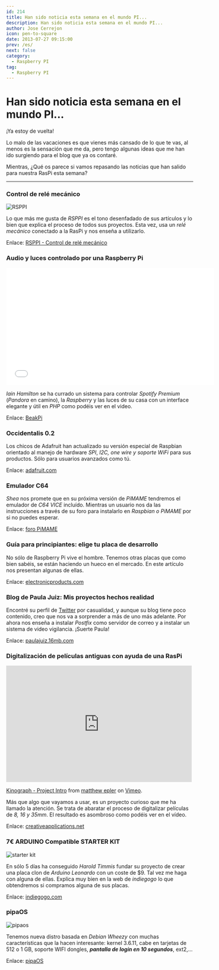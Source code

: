 ```yaml
---
id: 214
title: Han sido noticia esta semana en el mundo PI...
description: Han sido noticia esta semana en el mundo PI...
author: Jose Cerrejon
icon: pen-to-square
date: 2013-07-27 09:15:00
prev: /es/
next: false
category:
  - Raspberry PI
tag:
  - Raspberry PI
---
```


# Han sido noticia esta semana en el mundo PI...

¡Ya estoy de vuelta!

Lo malo de las vacaciones es que vienes más cansado de lo que te vas, al menos es la sensación que me da, pero tengo algunas ideas que me han ido surgiendo para el blog que ya os contaré. 

Mientras, ¿Qué os parece si vamos repasando las noticias que han salido para nuestra RasPi esta semana?

- - -

###  Control de relé mecánico

![RSPPI](/images/rsppi.jpg)

Lo que más me gusta de *RSPPI* es el tono desenfadado de sus artículos y lo bien que explica el proceso de todos sus proyectos. Esta vez, usa un *relé mecánico* conectado a la RasPi y nos enseña a utilizarlo.

Enlace: [RSPPI - Control de relé mecánico](http://rsppi.blogspot.com.es/2013/07/control-de-rele-mecanico.html)

###  Audio y luces controlado por una Raspberry Pi

<iframe width="560" height="315" src="//www.youtube.com/embed/8AcSKF8fZjw" frameborder="0" allowfullscreen></iframe>

*Iain Hamilton* se ha currado un sistema para controlar *Spotify Premium* (*Pandora* en camino), la *Raspberry* y las luces de su casa con un interface elegante y útil en *PHP* como podéis ver en el video.

Enlace: [BeakPi](https://github.com/beakable/BeakPi)

###  Occidentalis 0.2

Los chicos de Adafruit han actualizado su versión especial de Raspbian orientado al manejo de hardware *SPI*, *I2C, one wire y soporte WiFi* para sus productos. Sólo para usuarios avanzados como tú.

Enlace: [adafruit.com](http://learn.adafruit.com/adafruit-raspberry-pi-educational-linux-distro)

###  Emulador C64

*Shea* nos promete que en su próxima versión de *PiMAME* tendremos el emulador de *C64 VICE* incluído. Mientras un usuario nos da las instrucciones a través de su foro para instalarlo en *Raspbian o PiMAME* por si no puedes esperar.

Enlace: [foro PiMAME](http://pimame.org/forum/discussion/382/how-to-installrun-c64-emulator-vice-on-your-pimame)

###  Guía para principiantes: elige tu placa de desarrollo

No sólo de Raspberry Pi vive el hombre. Tenemos otras placas que como bien sabéis, se están haciendo un hueco en el mercado. En este artículo nos presentan algunas de ellas.

Enlace: [electronicproducts.com](http://www.electronicproducts.com/Computer_Systems/Standalone_Mobile/Beginner_s_Guide_to_Selecting_a_Development_Board.aspx)


###  Blog de Paula Juiz: Mis proyectos hechos realidad

Encontré su perfil de [Twitter](https://twitter.com/paula_juiz_) por casualidad, y aunque su blog tiene poco contenido, creo que nos va a sorprender a más de uno más adelante. Por ahora nos enseña a instalar *Postfix* como servidor de correo y a instalar un sistema de video vigilancia. ¡Suerte Paula!

Enlace: [paulajuiz.16mb.com](http://paulajuiz.16mb.com/proyectos-con-raspberry-pi/)

###  Digitalización de películas antiguas con ayuda de una RasPi

<iframe src="http://player.vimeo.com/video/66781749?title=0&amp;byline=0&amp;portrait=0" width="500" height="313" frameborder="0" webkitAllowFullScreen mozallowfullscreen allowFullScreen></iframe> <p><a href="http://vimeo.com/66781749">Kinograph - Project Intro</a> from <a href="http://vimeo.com/user4129642">matthew epler</a> on <a href="https://vimeo.com">Vimeo</a>.</p>

Más que algo que vayamos a usar, es un proyecto curioso que me ha llamado la atención. Se trata de abaratar el proceso de digitalizar películas de *8, 16 y 35mm*. El resultado es asombroso como podéis ver en el vídeo.

Enlace: [creativeapplications.net](http://www.creativeapplications.net/processing/kinograph-affordable-and-scaleable-film-digitisation/)

###  7€ ARDUINO Compatible STARTER KIT

![starter kit](/images/2013/07/starterkit.jpg)

En sólo 5 días ha conseguido *Harold Timmis* fundar su proyecto de crear una placa clon de *Arduino Leonardo* con un coste de $9. Tal vez me haga con alguna de ellas. Explica muy bien en la web de *indiegogo* lo que obtendremos si compramos alguna de sus placas.

Enlace: [indiegogo.com](http://igg.me/at/9duino/x/4152104)

###  pipaOS

![pipaos](/images/pipaos.png)

Tenemos nueva distro basada en *Debian Wheezy* con muchas características que la hacen interesante: kernel 3.6.11, cabe en tarjetas de 512 o 1 GB,  soporte WIFI dongles,  ***pantalla de login en 10 segundos***, ext2,...

Enlace: [pipaOS](http://pipaos.mitako.eu)